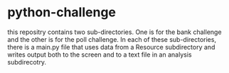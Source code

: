 # python-challenge
this repositry contains two sub-directories. One is for the bank challenge and the other is for the poll challenge. In each of these sub-directories, there is a main.py file that uses data from a Resource subdirectory and writes output both to the screen and to a text file in an analysis subdirecotry. 
